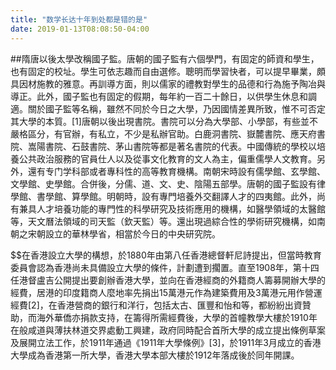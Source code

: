 ```yaml
---
title: "数学长达十年到处都是错的是"
date: 2019-01-13T08:08:50-04:00
---
```


##隋唐以後太學改稱國子監。唐朝的國子監有六個學門，有固定的師資和學生，也有固定的校址。學生可依志趣而自由選修。聰明而學習快者，可以提早畢業，頗具因材施教的雅意。再訓導方面，則以儒家的禮教對學生的品德和行為施予陶冶與導正。此外，國子監也有固定的假期，每年約一百二十餘日，以供學生休息和調適。關於國子監等名稱，雖然不同於今日之大學，乃因國情差異所致，惟不可否定其大學的本質。[1]唐朝以後出現書院。書院可以分為大學部、小學部，有些並不嚴格區分，有官辦，有私立，不少是私辦官助。白鹿洞書院、嶽麓書院、應天府書院、嵩陽書院、石鼓書院、茅山書院等都是著名書院的代表。中國傳統的學校以培養公共政治服務的官員仕人以及從事文化教育的文人為主，偏重儒學人文教育。另外，還有专门学科部或者專科性的高等教育機構。南朝宋時設有儒學館、玄學館、文學館、史學館。合併後，分儒、道、文、史、陰陽五部學。唐朝的國子監設有律學館、書學館、算學館。明朝時，設有專門培養外交翻譯人才的四夷館。此外，尚有兼具人才培養功能的專門性的科學研究及技術應用的機構，如醫學領域的太醫館等，天文曆法領域的司天監（欽天監）等。還出現過綜合性的學術研究機構，如南朝之宋朝設立的華林學省，相當於今日的中央研究院。 


$$在香港設立大學的構想，於1880年由第八任香港總督軒尼詩提出，但當時教育委員會認為香港尚未具備設立大學的條件，計劃遭到擱置。直至1908年，第十四任港督盧吉公開提出要創辦香港大學，並向在香港經商的外籍商人籌募開辦大學的經費，居港的印度籍商人麼地率先捐出15萬港元作為建築費用及3萬港元用作營運經費[2]，在香港營商的銀行和洋行，包括太古、匯豐和怡和等，都紛紛出資贊助，而海外華僑亦捐款支持，在籌得所需經費後，大學的首幢教學大樓於1910年在般咸道與薄扶林道交界處動工興建，政府同時配合首所大學的成立提出條例草案及展開立法工作，於1911年通過《1911年大學條例》[3]，於1911年3月成立的香港大學成為香港第一所大學，香港大學本部大樓於1912年落成後於同年開課。


```风驰电掣的份额得分人

```
